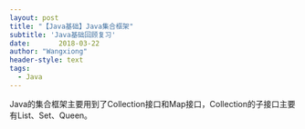 ```yaml
---
layout: post
title: "【Java基础】Java集合框架"
subtitle: 'Java基础回顾复习'
date:       2018-03-22
author: "Wangxiong"
header-style: text
tags:
  - Java
---
```

Java的集合框架主要用到了Collection接口和Map接口，Collection的子接口主要有List、Set、Queen。